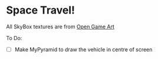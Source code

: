 # Space Travel!

All SkyBox textures are from [Open Game Art](https://opengameart.org/art-search?keys=skybox)

To Do:
- [ ] Make MyPyramid to draw the vehicle in centre of screen

